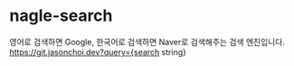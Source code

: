 # nagle-search
영어로 검색하면 Google, 한국어로 검색하면 Naver로 검색해주는 검색 엔진입니다. https://git.jasonchoi.dev?query={search string}
